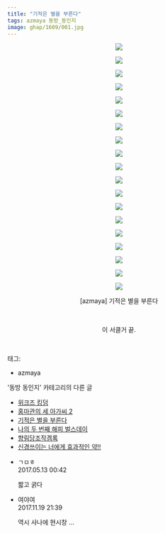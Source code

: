 ```yaml
---
title: "기적은 별을 부른다"
tags: azmaya 동방_동인지
image: ghap/1609/001.jpg
---
```

<div class="article">
<p style="text-align: center; clear: none; float: none;"><img src="{{ site.nasurl }}/ghap/1609/001.jpg"/></p>
<p style="text-align: center; clear: none; float: none;"><img src="{{ site.nasurl }}/ghap/1609/002.jpg"/></p>
<p style="text-align: center; clear: none; float: none;"><img src="{{ site.nasurl }}/ghap/1609/003.jpg"/></p>
<p style="text-align: center; clear: none; float: none;"><img src="{{ site.nasurl }}/ghap/1609/004.jpg"/></p>
<p style="text-align: center; clear: none; float: none;"><img src="{{ site.nasurl }}/ghap/1609/005.jpg"/></p>
<p style="text-align: center; clear: none; float: none;"><img src="{{ site.nasurl }}/ghap/1609/006.jpg"/></p>
<p style="text-align: center; clear: none; float: none;"><img src="{{ site.nasurl }}/ghap/1609/007.jpg"/></p>
<p style="text-align: center; clear: none; float: none;"><img src="{{ site.nasurl }}/ghap/1609/008.jpg"/></p>
<p style="text-align: center; clear: none; float: none;"><img src="{{ site.nasurl }}/ghap/1609/009.jpg"/></p>
<p style="text-align: center; clear: none; float: none;"><img src="{{ site.nasurl }}/ghap/1609/010.jpg"/></p>
<p style="text-align: center; clear: none; float: none;"><img src="{{ site.nasurl }}/ghap/1609/011.jpg"/></p>
<p style="text-align: center; clear: none; float: none;"><img src="{{ site.nasurl }}/ghap/1609/012.jpg"/></p>
<p style="text-align: center; clear: none; float: none;"><img src="{{ site.nasurl }}/ghap/1609/013.jpg"/></p>
<p style="text-align: center; clear: none; float: none;"><img src="{{ site.nasurl }}/ghap/1609/014.jpg"/></p>
<p style="text-align: center; clear: none; float: none;"><img src="{{ site.nasurl }}/ghap/1609/015.jpg"/></p>
<p style="text-align: center; clear: none; float: none;"><img src="{{ site.nasurl }}/ghap/1609/016.jpg"/></p>
<p style="text-align: center; clear: none; float: none;"><img src="{{ site.nasurl }}/ghap/1609/017.jpg"/></p>
<p style="text-align: center; clear: none; float: none;"><img src="{{ site.nasurl }}/ghap/1609/018.jpg"/></p>
<p style="text-align: center; clear: none; float: none;"><img src="{{ site.nasurl }}/ghap/1609/019.jpg"/></p>
<p style="text-align: center; clear: none; float: none;">[azmaya] 기적은 별을 부른다</p>
<p style="text-align: center; clear: none; float: none;"><br/></p>
<p style="text-align: center; clear: none; float: none;">이 서클거 끝.</p>
<p><br/></p>
</div><div class="tagTrail">
<p>태그: </p>
<ul>
<li>azmaya</li>
</ul>
</div><div class="another">
<p>'동방 동인지' 카테고리의 다른 글</p>
<ul>
<li><a href="/2016-08-16-ghap_1611">위크즈 킹덤</a></li>
<li><a href="/2016-08-16-ghap_1610">홍마관의 세 아가씨 2</a></li>
<li><a href="/2016-08-16-ghap_1609">기적은 별을 부른다</a></li>
<li><a href="/2016-08-16-ghap_1607">나의 두 번째 해피 벌스데이</a></li>
<li><a href="/2016-08-16-ghap_1606">향림당조작겜록</a></li>
<li><a href="/2016-08-16-ghap_1605">신경쓰이는 너에게 효과적인 약!!</a></li>
</ul>
</div><div class="cb_module cb_fluid">
<div class="cb_wrt cb_profile">
<div class="comment">
<ul>
<li class="cb_thumb_off" id="comment14987588">
<div class="cb_comment_area">
<div class="cb_info_area">
<div class="cb_section">
<span class="cb_nick_name">ㄱㅁㅎ</span>
</div>
<div class="cb_section">
<span class="cb_date">2017.05.13 00:42 </span>
</div>
</div>
<div class="cb_dsc_comment">
<p class="cb_dsc">
											짧고 굵다
										</p>
</div>
</div></li>
<li class="cb_thumb_off" id="comment15132832">
<div class="cb_comment_area">
<div class="cb_info_area">
<div class="cb_section">
<span class="cb_nick_name">여야여</span>
</div>
<div class="cb_section">
<span class="cb_date">2017.11.19 21:39 </span>
</div>
</div>
<div class="cb_dsc_comment">
<p class="cb_dsc">
											역시 사나에 현시창 ...
										</p>
</div>
</div></li>
</ul>
</div>
</div><!-- commentList close -->
</div>
<br/>
<p id="refer"></p>
<br/>
